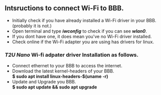 ## Intsructions to connect Wi-Fi to BBB.
- Initially check if you have already installed a Wi-Fi driver in your BBB. (probably it is not.) </br>
- Open terminal and type ***iwconfig*** to check if you can see ***wlan0***.</br>
- If you dont have one, it does mean you've no Wi-Fi driver installed.
- Check online if the Wi-Fi adapter you are using has drivers for linux.
### ***T2U Nano*** Wi-fi adpater driver Installation as follows.
- Connect ethernet to your BBB to access the internet.
- Download the latest kernel-headers of your BBB.</br>
   **$ sudo apt install linux-headers-$(uname -r)**
- Update and Upgrade you BBB.</br>
   **$ sudo apt update && sudo apt upgrade**
